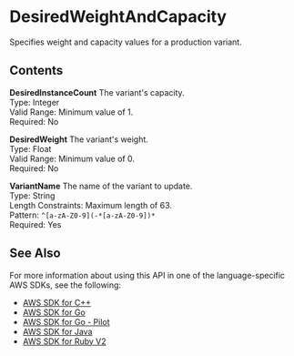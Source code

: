 # DesiredWeightAndCapacity<a name="API_DesiredWeightAndCapacity"></a>

Specifies weight and capacity values for a production variant\.

## Contents<a name="API_DesiredWeightAndCapacity_Contents"></a>

 **DesiredInstanceCount**   <a name="SageMaker-Type-DesiredWeightAndCapacity-DesiredInstanceCount"></a>
The variant's capacity\.  
Type: Integer  
Valid Range: Minimum value of 1\.  
Required: No

 **DesiredWeight**   <a name="SageMaker-Type-DesiredWeightAndCapacity-DesiredWeight"></a>
The variant's weight\.  
Type: Float  
Valid Range: Minimum value of 0\.  
Required: No

 **VariantName**   <a name="SageMaker-Type-DesiredWeightAndCapacity-VariantName"></a>
The name of the variant to update\.  
Type: String  
Length Constraints: Maximum length of 63\.  
Pattern: `^[a-zA-Z0-9](-*[a-zA-Z0-9])*`   
Required: Yes

## See Also<a name="API_DesiredWeightAndCapacity_SeeAlso"></a>

For more information about using this API in one of the language\-specific AWS SDKs, see the following:
+  [AWS SDK for C\+\+](https://docs.aws.amazon.com/goto/SdkForCpp/sagemaker-2017-07-24/DesiredWeightAndCapacity) 
+  [AWS SDK for Go](https://docs.aws.amazon.com/goto/SdkForGoV1/sagemaker-2017-07-24/DesiredWeightAndCapacity) 
+  [AWS SDK for Go \- Pilot](https://docs.aws.amazon.com/goto/SdkForGoPilot/sagemaker-2017-07-24/DesiredWeightAndCapacity) 
+  [AWS SDK for Java](https://docs.aws.amazon.com/goto/SdkForJava/sagemaker-2017-07-24/DesiredWeightAndCapacity) 
+  [AWS SDK for Ruby V2](https://docs.aws.amazon.com/goto/SdkForRubyV2/sagemaker-2017-07-24/DesiredWeightAndCapacity) 
